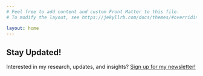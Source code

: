 ```yaml
---
# Feel free to add content and custom Front Matter to this file.
# To modify the layout, see https://jekyllrb.com/docs/themes/#overriding-theme-defaults

layout: home
---
```


## Stay Updated!

Interested in my research, updates, and insights? [Sign up for my newsletter!](/blog/first/)
